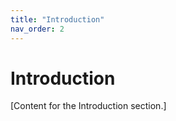 ```yaml
---
title: "Introduction"
nav_order: 2
---
```


# Introduction

[Content for the Introduction section.]
